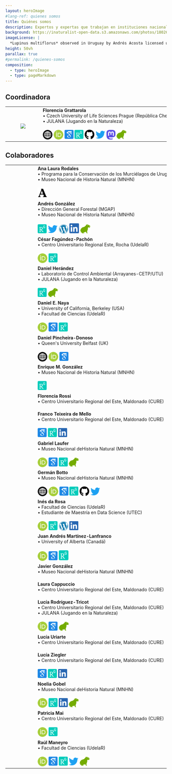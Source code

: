 ```yaml
---
layout: heroImage
#lang-ref: quienes somos
title: Quiénes somos
description: Expertos y expertas que trabajan en instituciones nacionales e internacionales y estudian diversos grupos de biodiversidad en diferentes áreas de conocimiento
background: https://inaturalist-open-data.s3.amazonaws.com/photos/180266868/original.jpg
imageLicense: |
  *Lupinus multiflorus* observed in Uruguay by Andrés Acosta licensed under [CC-BY-NC](http://creativecommons.org/licenses/by-nc/4.0/) via [iNaturalist](https://www.gbif.org/occurrence/3698255731)
height: 50vh
parallax: true
#permalink: /quienes-somos
composition:
  - type: heroImage
  - type: pageMarkdown
---
```


## Coordinadora

<div class="integrantes" style="white-space: nowrap;" markdown="block">

|     |      |
|-----|------|
|<figure class="image is-128x128"><img class="is-rounded" style="padding-left: 0px; padding-bottom: 0px; padding-right: 0px; padding-top: 0px; float: right; text-align: center;" src="/assets/images/integrantes/florencia-grattarola.png"></figure> | **Florencia Grattarola** <br>&#x2022; Czech University of Life Sciences Prague (República Checa) <br>&#x2022; JULANA (Jugando en la Naturaleza) <br><br> <a dir="ltr" href="http://www.flograttarola.com" target="_blank" class="css-1qel8bw"><img class="is-rounded" src="/assets/images/social-media-icon/www.svg" width="30"></a> <a dir="ltr" href="http://orcid.org/0000-0001-8282-5732" target="_blank" class="css-1qel8bw"><img class="is-rounded" src="/assets/images/social-media-icon/orcid.svg" width="30"></a> <a dir="ltr" href="https://scholar.google.com/citations?user=9KCM81IAAAAJ&hl=es" target="_blank" class="css-1qel8bw"><img class="is-rounded" src="/assets/images/social-media-icon/google-scholar-square.svg" width="28"></a> <a dir="ltr" href="https://www.researchgate.net/profile/Florencia_Grattarola" target="_blank" class="css-1qel8bw"><img class="is-rounded" src="/assets/images/social-media-icon/researchgate-square.svg" width="28"></a> <a dir="ltr" href="http://www.github.com/bienflorencia" target="_blank" class="css-1qel8bw"><img class="is-rounded" src="/assets/images/social-media-icon/github.svg" width="30"></a> <a dir="ltr" href="http://www.twitter.com/flograttarola" target="_blank" class="css-1qel8bw"><img class="is-rounded" src="/assets/images/social-media-icon/twitter.svg" width="30"></a> <a dir="ltr" href="https://ecoevo.social/@flograttarola" target="_blank" class="css-1qel8bw"><img class="is-rounded" src="/assets/images/social-media-icon/mastodon.svg" width="28"></a> <a dir="ltr" href="https://www.naturalista.uy/users/flo_grattarola" target="_blank" class="css-1qel8bw"><img class="is-rounded" src="/assets/images/social-media-icon/naturalistauy.svg" width="32"></a> |

</div>



## Colaboradores

<div class="integrantes" style="white-space: nowrap;" markdown="block">

|     |      |
|-----|------|
|<figure class="image is-128x128"><img class="is-rounded" style="padding-left: 0px; padding-bottom: 0px; padding-right: 0px; padding-top: 0px; float: right; text-align: center;" src="/assets/images/integrantes/ana-laura-rodales.jpg"></figure> | **Ana Laura Rodales** <br>&#x2022; Programa para la Conservación de los Murciélagos de Uruguay <br>&#x2022; Museo Nacional de Historia Natural (MNHN) <br><br> <a dir="ltr" href="https://gub.academia.edu/AnaRodalesMari%C3%B1o" target="_blank" class="css-1qel8bw"><img class="is-rounded" src="/assets/images/social-media-icon/academia.svg" width="30"></a> |
|<figure class="image is-128x128"><img class="is-rounded" style="padding-left: 0px; padding-bottom: 0px; padding-right: 0px; padding-top: 0px; float: right; text-align: center;" src="/assets/images/integrantes/andres-gonzalez.jpg"></figure>| **Andrés González** <br>&#x2022; Dirección General Forestal (MGAP) <br>&#x2022; Museo Nacional de Historia Natural (MNHN) <br><br> <a dir="ltr" href="https://www.researchgate.net/profile/H_Gonzalez" target="_blank" class="css-1qel8bw"><img class="is-rounded" src="/assets/images/social-media-icon/researchgate-square.svg" width="28"></a> <a dir="ltr" href="http://www.twitter.com/andgon2639" target="_blank" class="css-1qel8bw"><img class="is-rounded" src="/assets/images/social-media-icon/twitter.svg" width="30"></a> <a dir="ltr" href="http://floradeluruguay.blogspot.com/" target="_blank" class="css-1qel8bw"><img class="is-rounded" src="/assets/images/social-media-icon/wordpress.svg" width="30"></a> <a dir="ltr" href="https://uy.linkedin.com/in/andr%C3%A9s-gonz%C3%A1lez-91101378" target="_blank" class="css-1qel8bw"><img class="is-rounded" src="/assets/images/social-media-icon/linkedin.svg" width="30"></a> <a dir="ltr" href="https://www.naturalista.uy/users/andrs158" target="_blank" class="css-1qel8bw"><img class="is-rounded" src="/assets/images/social-media-icon/naturalistauy.svg" width="32"></a> |
|<figure class="image is-128x128"><img class="is-rounded" style="padding-left: 0px; padding-bottom: 0px; padding-right: 0px; padding-top: 0px; float: right; text-align: center;" src="/assets/images/integrantes/cesar-fagundez.jpg"></figure>| **César Fagúndez-Pachón** <br>&#x2022; Centro Universitario Regional Este, Rocha (UdelaR) <br><br> <a dir="ltr" href="https://orcid.org/0000-0003-0528-5677" target="_blank" class="css-1qel8bw"><img class="is-rounded" src="/assets/images/social-media-icon/orcid.svg" width="30"></a> <a dir="ltr" href="https://www.researchgate.net/profile/Cesar-Fagundez" target="_blank" class="css-1qel8bw"><img class="is-rounded" src="/assets/images/social-media-icon/researchgate-square.svg" width="28"></a> |
|<figure class="image is-128x128"><img class="is-rounded" style="padding-left: 0px; padding-bottom: 0px; padding-right: 0px; padding-top: 0px; float: right; text-align: center;" src="/assets/images/integrantes/daniel-hernandez.jpg"></figure>| **Daniel Herández** <br>&#x2022; Laboratorio de Control Ambiental (Arrayanes-CETP/UTU) <br>&#x2022; JULANA (Jugando en la Naturaleza) <br><br> <a dir="ltr" href="https://www.researchgate.net/profile/Daniel-Hernandez-15" target="_blank" class="css-1qel8bw"><img class="is-rounded" src="/assets/images/social-media-icon/researchgate-square.svg" width="28"></a> <a dir="ltr" href="https://www.naturalista.uy/users/daniel_hp" target="_blank" class="css-1qel8bw"><img class="is-rounded" src="/assets/images/social-media-icon/naturalistauy.svg" width="32"></a> |
|<figure class="image is-128x128"><img class="is-rounded" style="padding-left: 0px; padding-bottom: 0px; padding-right: 0px; padding-top: 0px; float: right; text-align: center;" src="/assets/images/integrantes/daniel-naya.jpg"></figure>| **Daniel E. Naya** <br>&#x2022; University of California, Berkeley (USA) <br>&#x2022; Facultad de Ciencias (UdelaR) <br><br> <a dir="ltr" href="http://orcid.org/0000-0002-8311-9263" target="_blank" class="css-1qel8bw"><img class="is-rounded" src="/assets/images/social-media-icon/orcid.svg" width="30"></a> <a dir="ltr" href="https://scholar.google.com/citations?user=wuVKFgYAAAAJ" target="_blank" class="css-1qel8bw"><img class="is-rounded" src="/assets/images/social-media-icon/google-scholar-square.svg" width="28"></a> <a dir="ltr" href="https://www.researchgate.net/profile/Daniel-Naya" target="_blank" class="css-1qel8bw"><img class="is-rounded" src="/assets/images/social-media-icon/researchgate-square.svg" width="28"></a> |
|<figure class="image is-128x128"><img class="is-rounded" style="padding-left: 0px; padding-bottom: 0px; padding-right: 0px; padding-top: 0px; float: right; text-align: center;" src="/assets/images/integrantes/daniel-pincheira-donoso.jpg"></figure>| **Daniel Pincheira-Donoso** <br>&#x2022; Queen's University Belfast (UK) <br><br> <a dir="ltr" href="http://selectiondynamics.weebly.com/daniel-pincheira-donoso.html" target="_blank" class="css-1qel8bw"><img class="is-rounded" src="/assets/images/social-media-icon/www.svg" width="30"></a> <a dir="ltr" href="http://orcid.org/0000-0001-8282-5732" target="_blank" class="css-1qel8bw"><img class="is-rounded" src="/assets/images/social-media-icon/orcid.svg" width="30"></a> <a dir="ltr" href="https://scholar.google.com/citations?user=hd2lj1kAAAAJ" target="_blank" class="css-1qel8bw"><img class="is-rounded" src="/assets/images/social-media-icon/google-scholar-square.svg" width="28"></a> |
|<figure class="image is-128x128"><img class="is-rounded" style="padding-left: 0px; padding-bottom: 0px; padding-right: 0px; padding-top: 0px; float: right; text-align: center;" src="/assets/images/integrantes/enrique-m-gonzalez.jpg"></figure>| **Enrique M. González** <br>&#x2022; Museo Nacional de Historia Natural (MNHN) <br><br> <a dir="ltr" href="https://www.researchgate.net/profile/Enrique_Gonzalez33" target="_blank" class="css-1qel8bw"><img class="is-rounded" src="/assets/images/social-media-icon/researchgate-square.svg" width="28"></a> |
|<figure class="image is-128x128"><img class="is-rounded" style="padding-left: 0px; padding-bottom: 0px; padding-right: 0px; padding-top: 0px; float: right; text-align: center;" src="/assets/images/integrantes/integrante-sin-foto.png"></figure>| **Florencia Rossi** <br>&#x2022; Centro Universitario Regional del Este, Maldonado (CURE) <br><br> |
|<figure class="image is-128x128"><img class="is-rounded" style="padding-left: 0px; padding-bottom: 0px; padding-right: 0px; padding-top: 0px; float: right; text-align: center;" src="/assets/images/integrantes/franco-texeira-de-mello.jpg"></figure>| **Franco Teixeira de Mello** <br>&#x2022; Centro Universitario Regional del Este, Maldonado (CURE) <br><br> <a dir="ltr" href="https://scholar.google.com/citations?user=ya9VGPEAAAAJ" target="_blank" class="css-1qel8bw"><img class="is-rounded" src="/assets/images/social-media-icon/google-scholar-square.svg" width="28"></a> <a dir="ltr" href="https://www.researchgate.net/profile/Franco-Teixeira-De-Mello" target="_blank" class="css-1qel8bw"><img class="is-rounded" src="/assets/images/social-media-icon/researchgate-square.svg" width="28"></a>  <a dir="ltr" href="https://uy.linkedin.com/in/franco-teixeira-de-mello-426b3845" target="_blank" class="css-1qel8bw"><img class="is-rounded" src="/assets/images/social-media-icon/linkedin.svg" width="28"></a> |
|<figure class="image is-128x128"><img class="is-rounded" style="padding-left: 0px; padding-bottom: 0px; padding-right: 0px; padding-top: 0px; float: right; text-align: center;" src="/assets/images/integrantes/gabriel-laufer.png"></figure>| **Gabriel Laufer** <br>&#x2022; Museo Nacional deHistoria Natural (MNHN) <br><br> <a dir="ltr" href="http://orcid.org/0000-0002-8285-5023" target="_blank" class="css-1qel8bw"><img class="is-rounded" src="/assets/images/social-media-icon/orcid.svg" width="30"></a> <a dir="ltr" href="https://scholar.google.com/citations?user=q2E8n40AAAAJ" target="_blank" class="css-1qel8bw"><img class="is-rounded" src="/assets/images/social-media-icon/google-scholar-square.svg" width="28"></a> <a dir="ltr" href="https://www.researchgate.net/profile/Gabriel-Laufer" target="_blank" class="css-1qel8bw"><img class="is-rounded" src="/assets/images/social-media-icon/researchgate-square.svg" width="28"></a> <a dir="ltr" href="https://www.naturalista.uy/users/gabriellaufer" target="_blank" class="css-1qel8bw"><img class="is-rounded" src="/assets/images/social-media-icon/naturalistauy.svg" width="32"></a> |
|<figure class="image is-128x128"><img class="is-rounded" style="padding-left: 0px; padding-bottom: 0px; padding-right: 0px; padding-top: 0px; float: right; text-align: center;" src="/assets/images/integrantes/german-botto.jpg"></figure>| **Germán Botto** <br>&#x2022; Museo Nacional deHistoria Natural (MNHN) <br><br> <a dir="ltr" href="https://sites.google.com/view/germanbotto/" target="_blank" class="css-1qel8bw"><img class="is-rounded" src="/assets/images/social-media-icon/www.svg" width="30"></a> <a dir="ltr" href="http://orcid.org/0000-0002-4055-9277" target="_blank" class="css-1qel8bw"><img class="is-rounded" src="/assets/images/social-media-icon/orcid.svg" width="30"></a> <a dir="ltr" href="https://scholar.google.com/citations?user=xibgBckAAAAJ" target="_blank" class="css-1qel8bw"><img class="is-rounded" src="/assets/images/social-media-icon/google-scholar-square.svg" width="28"></a> <a dir="ltr" href="https://www.researchgate.net/profile/German-Botto" target="_blank" class="css-1qel8bw"><img class="is-rounded" src="/assets/images/social-media-icon/researchgate-square.svg" width="28"></a> <a dir="ltr" href="http://www.github.com/gbotto" target="_blank" class="css-1qel8bw"><img class="is-rounded" src="/assets/images/social-media-icon/github.svg" width="30"></a> <a dir="ltr" href="http://www.twitter.com/germanbotto1" target="_blank" class="css-1qel8bw"><img class="is-rounded" src="/assets/images/social-media-icon/twitter.svg" width="30"></a> |
|<figure class="image is-128x128"><img class="is-rounded" style="padding-left: 0px; padding-bottom: 0px; padding-right: 0px; padding-top: 0px; float: right; text-align: center;" src="/assets/images/integrantes/ines-da-rosa.jpg"></figure>| **Inés da Rosa** <br>&#x2022; Facultad de Ciencias (UdelaR) <br>&#x2022; Estudiante de Maestría en Data Science (UTEC) <br><br> <a dir="ltr" href="http://orcid.org/0000-0002-2832-554X" target="_blank" class="css-1qel8bw"><img class="is-rounded" src="/assets/images/social-media-icon/orcid.svg" width="30"></a> <a dir="ltr" href="https://www.researchgate.net/profile/Ines-Da-Rosa-Faravelli" target="_blank" class="css-1qel8bw"><img class="is-rounded" src="/assets/images/social-media-icon/researchgate-square.svg" width="28"></a> <a dir="ltr" href="https://data-analysis-ines-da-rosa.blogspot.com/" target="_blank" class="css-1qel8bw"><img class="is-rounded" src="/assets/images/social-media-icon/wordpress.svg" width="30"></a> <a dir="ltr" href="https://uy.linkedin.com/in/in%C3%A9s-da-rosa-faravelli-5b835b37" target="_blank" class="css-1qel8bw"><img class="is-rounded" src="/assets/images/social-media-icon/linkedin.svg" width="28"></a> |
|<figure class="image is-128x128"><img class="is-rounded" style="padding-left: 0px; padding-bottom: 0px; padding-right: 0px; padding-top: 0px; float: right; text-align: center;" src="/assets/images/integrantes/juan-andres-martinez-lanfranco.jpg"></figure>| **Juan Andrés Martínez-Lanfranco** <br>&#x2022; University of Alberta (Canadá) <br><br> <a dir="ltr" href="http://orcid.org/0000-0002-1692-1168" target="_blank" class="css-1qel8bw"><img class="is-rounded" src="/assets/images/social-media-icon/orcid.svg" width="30"></a> <a dir="ltr" href="https://scholar.google.com/citations?user=BlsEiqwAAAAJ" target="_blank" class="css-1qel8bw"><img class="is-rounded" src="/assets/images/social-media-icon/google-scholar-square.svg" width="28"></a> <a dir="ltr" href="https://www.researchgate.net/profile/Juan-Andres-Martinez-Lanfranco" target="_blank" class="css-1qel8bw"><img class="is-rounded" src="/assets/images/social-media-icon/researchgate-square.svg" width="30"></a>|
|<figure class="image is-128x128"><img class="is-rounded" style="padding-left: 0px; padding-bottom: 0px; padding-right: 0px; padding-top: 0px; float: right; text-align: center;" src="/assets/images/integrantes/javier-gonzalez.jpg"></figure>| **Javier González** <br>&#x2022; Museo Nacional deHistoria Natural (MNHN) <br><br> |
|<figure class="image is-128x128"><img class="is-rounded" style="padding-left: 0px; padding-bottom: 0px; padding-right: 0px; padding-top: 0px; float: right; text-align: center;" src="/assets/images/integrantes/integrante-sin-foto.png"></figure>| **Laura Cappuccio** <br>&#x2022; Centro Universitario Regional del Este, Maldonado (CURE) <br><br> |
|<figure class="image is-128x128"><img class="is-rounded" style="padding-left: 0px; padding-bottom: 0px; padding-right: 0px; padding-top: 0px; float: right; text-align: center;" src="/assets/images/integrantes/lucia-rodriguez-tricot.jpg"></figure>| **Lucía Rodríguez-Tricot** <br>&#x2022; Centro Universitario Regional del Este, Maldonado (CURE) <br>&#x2022; JULANA (Jugando en la Naturaleza) <br><br> <a dir="ltr" href="http://orcid.org/0000-0003-0949-9074" target="_blank" class="css-1qel8bw"><img class="is-rounded" src="/assets/images/social-media-icon/orcid.svg" width="30"></a> <a dir="ltr" href="https://scholar.google.com/citations?user=NZbc0JwAAAAJ" target="_blank" class="css-1qel8bw"><img class="is-rounded" src="/assets/images/social-media-icon/google-scholar-square.svg" width="28"></a> <a dir="ltr" href="https://www.naturalista.uy/users/lurtri" target="_blank" class="css-1qel8bw"><img class="is-rounded" src="/assets/images/social-media-icon/naturalistauy.svg" width="32"></a>|
|<figure class="image is-128x128"><img class="is-rounded" style="padding-left: 0px; padding-bottom: 0px; padding-right: 0px; padding-top: 0px; float: right; text-align: center;" src="/assets/images/integrantes/integrante-sin-foto.png"></figure>| **Lucía Uriarte** <br>&#x2022; Centro Universitario Regional del Este, Maldonado (CURE) <br><br> |
|<figure class="image is-128x128"><img class="is-rounded" style="padding-left: 0px; padding-bottom: 0px; padding-right: 0px; padding-top: 0px; float: right; text-align: center;" src="/assets/images/integrantes/lucia-ziegler.jpg"></figure>| **Lucía Ziegler** <br>&#x2022; Centro Universitario Regional del Este, Maldonado (CURE) <br><br> <a dir="ltr" href="https://scholar.google.com/citations?user=rTZzwwMAAAAJ&hl=es" target="_blank" class="css-1qel8bw"><img class="is-rounded" src="/assets/images/social-media-icon/google-scholar-square.svg" width="28"></a> <a dir="ltr" href="https://www.researchgate.net/profile/Lucia-Ziegler" target="_blank" class="css-1qel8bw"><img class="is-rounded" src="/assets/images/social-media-icon/researchgate-square.svg" width="28"></a> <a dir="ltr" href="https://uy.linkedin.com/in/lucia-ziegler-91645930" target="_blank" class="css-1qel8bw"><img class="is-rounded" src="/assets/images/social-media-icon/linkedin.svg" width="28"></a> |
|<figure class="image is-128x128"><img class="is-rounded" style="padding-left: 0px; padding-bottom: 0px; padding-right: 0px; padding-top: 0px; float: right; text-align: center;" src="/assets/images/integrantes/noelia-gobel.jpg"></figure>| **Noelia Gobel** <br>&#x2022; Museo Nacional deHistoria Natural (MNHN) <br><br> <a dir="ltr" href="http://orcid.org/0000-0002-7613-1897" target="_blank" class="css-1qel8bw"><img class="is-rounded" src="/assets/images/social-media-icon/orcid.svg" width="30"></a> <a dir="ltr" href="https://www.researchgate.net/profile/Noelia-Gobel" target="_blank" class="css-1qel8bw"><img class="is-rounded" src="/assets/images/social-media-icon/researchgate-square.svg" width="28"></a> <a dir="ltr" href="https://uy.linkedin.com/in/noelia-gobel-a54a971a6" target="_blank" class="css-1qel8bw"><img class="is-rounded" src="/assets/images/social-media-icon/linkedin.svg" width="28"></a> <a dir="ltr" href="https://www.naturalista.uy/users/noelia" target="_blank" class="css-1qel8bw"><img class="is-rounded" src="/assets/images/social-media-icon/naturalistauy.svg" width="32"></a> |
|<figure class="image is-128x128"><img class="is-rounded" style="padding-left: 0px; padding-bottom: 0px; padding-right: 0px; padding-top: 0px; float: right; text-align: center;" src="/assets/images/integrantes/patricia-mai.jpg"></figure>| **Patricia Mai** <br>&#x2022; Centro Universitario Regional del Este, Maldonado (CURE) <br><br> <a dir="ltr" href="http://orcid.org/0000-0003-0311-2131" target="_blank" class="css-1qel8bw"><img class="is-rounded" src="/assets/images/social-media-icon/orcid.svg" width="30"></a> <a dir="ltr" href="https://www.researchgate.net/profile/Patricia-Mai-Morente" target="_blank" class="css-1qel8bw"><img class="is-rounded" src="/assets/images/social-media-icon/researchgate-square.svg" width="28"></a> |
|<figure class="image is-128x128"><img class="is-rounded" style="padding-left: 0px; padding-bottom: 0px; padding-right: 0px; padding-top: 0px; float: right; text-align: center;" src="/assets/images/integrantes/raul-maneyro.jpg"></figure>| **Raúl Maneyro** <br>&#x2022; Facultad de Ciencias (UdelaR) <br><br> <a dir="ltr" href="http://orcid.org/0000-0003-3440-8701" target="_blank" class="css-1qel8bw"><img class="is-rounded" src="/assets/images/social-media-icon/orcid.svg" width="30"></a> <a dir="ltr" href="https://scholar.google.com/citations?user=5xEY_c4AAAAJ" target="_blank" class="css-1qel8bw"><img class="is-rounded" src="/assets/images/social-media-icon/google-scholar-square.svg" width="28"></a> <a dir="ltr" href="https://www.researchgate.net/profile/Raul-Maneyro" target="_blank" class="css-1qel8bw"><img class="is-rounded" src="/assets/images/social-media-icon/researchgate-square.svg" width="28"></a> <a dir="ltr" href="http://www.twitter.com/Raul_Maneyro" target="_blank" class="css-1qel8bw"><img class="is-rounded" src="/assets/images/social-media-icon/twitter.svg" width="30"></a> <a dir="ltr" href="https://www.naturalista.uy/users/ulra" target="_blank" class="css-1qel8bw"><img class="is-rounded" src="/assets/images/social-media-icon/naturalistauy.svg" width="32"></a>|

</div>
